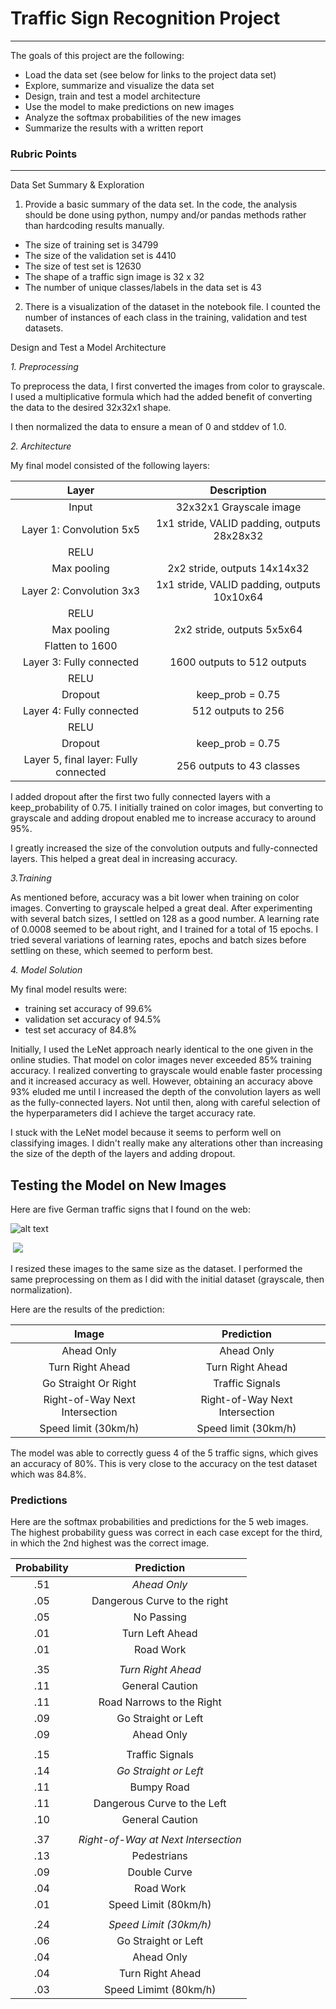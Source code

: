 # Traffic Sign Recognition Project


---

The goals of this project are the following:
* Load the data set (see below for links to the project data set)
* Explore, summarize and visualize the data set
* Design, train and test a model architecture
* Use the model to make predictions on new images
* Analyze the softmax probabilities of the new images
* Summarize the results with a written report




### Rubric Points

---


Data Set Summary & Exploration

1. Provide a basic summary of the data set. In the code, the analysis should be done using python, numpy and/or pandas methods rather than hardcoding results manually.


* The size of training set is 34799
* The size of the validation set is 4410
* The size of test set is 12630
* The shape of a traffic sign image is 32 x 32
* The number of unique classes/labels in the data set is 43


2. There is a visualization of the dataset in the notebook file.  I counted the number of instances of each class in the training, validation and test datasets.



Design and Test a Model Architecture

*1. Preprocessing*

To preprocess the data, I first converted the images from color to grayscale.  I used a multiplicative formula which had the added benefit of converting the data to the desired 32x32x1 shape.

I then normalized the data to ensure a mean of 0 and stddev of 1.0.

*2. Architecture*

My final model consisted of the following layers:

| Layer         		|     Description	        					|
|:---------------------:|:---------------------------------------------:|
| Input         		| 32x32x1 Grayscale image   							|
| Layer 1: Convolution 5x5     	| 1x1 stride, VALID padding, outputs 28x28x32 	|
| RELU					|												|
| Max pooling	      	| 2x2 stride,  outputs 14x14x32 				|
| Layer 2: Convolution 3x3	    | 1x1 stride, VALID padding, outputs 10x10x64      	
|				RELU				|  |
| Max pooling | 2x2 stride, outputs 5x5x64
| Flatten to 1600 | |
| Layer 3: Fully connected		| 1600 outputs to 512 outputs        									|
| RELU				|         									|
|	Dropout					| keep_prob = 0.75												|
|	Layer 4: Fully connected					|	512 outputs to 256											|
| RELU ||
| Dropout |keep_prob = 0.75 |
| Layer 5, final layer: Fully connected | 256 outputs to 43 classes

I added dropout after the first two fully connected layers with a keep_probability of 0.75.  I initially trained on color images, but converting to grayscale and adding dropout enabled me to increase accuracy to around 95%.

I greatly increased the size of the convolution outputs and fully-connected layers.  This helped a great deal in increasing accuracy.

*3.Training*

As mentioned before, accuracy was a bit lower when training on color images.  Converting to grayscale helped a great deal.  After experimenting with several batch sizes, I settled on 128 as a good number.  A learning rate of 0.0008 seemed to be about right, and I trained for a total of 15 epochs.  I tried several variations of learning rates, epochs and batch sizes before settling on these, which seemed to perform best.


*4. Model Solution*

My final model results were:
* training set accuracy of 99.6%
* validation set accuracy of 94.5%
* test set accuracy of 84.8%

Initially, I used the LeNet approach nearly identical to the one given in the online studies.  That model on color images never exceeded 85% training accuracy.  I realized converting to grayscale would enable faster processing and it increased accuracy as well.  However, obtaining an accuracy above 93% eluded me until I increased the depth of the convolution layers as well as the fully-connected layers.  Not until then, along with careful selection of the hyperparameters did I achieve the target accuracy rate.

I stuck with the LeNet model because it seems to perform well on classifying images.  I didn't really make any alterations other than increasing the size of the depth of the layers and adding dropout.


## Testing the Model on New Images


Here are five German traffic signs that I found on the web:

![alt text](d:\udacity\carND\CarND-Traffic-Sign-Classifier-Project\data\online\web_image0.png)

<img src = "./data/online/web_image0.png" alt = "">

<img src = "visualize_cnn.png" >


I resized these images to the same size as the dataset.  I performed the same preprocessing on them as I did with the initial dataset (grayscale, then normalization).

Here are the results of the prediction:

| Image			        |     Prediction	        					|
|:---------------------:|:---------------------------------------------:|
| Ahead Only      		| Ahead Only  									|
| Turn Right Ahead     			|Turn Right Ahead										|
| Go Straight Or Right					| Traffic Signals											|
| Right-of-Way Next Intersection	      		| Right-of-Way Next Intersection				 				|
| Speed limit (30km/h)			| Speed limit (30km/h)      							|


The model was able to correctly guess 4 of the 5 traffic signs, which gives an accuracy of 80%. This is very close to the accuracy on the test dataset which was 84.8%.

### Predictions

Here are the softmax probabilities and predictions for the 5 web images.  The highest probability guess was correct in each case except for the third, in which the 2nd highest was the correct image.

| Probability         	|     Prediction	        					|
|:---------------------:|:---------------------------------------------:|
| .51         			| *Ahead Only* 									|
| .05     				| Dangerous Curve to the right 										|
| .05					| No Passing											|
| .01	      			| Turn Left Ahead					 				|
| .01				    | Road Work      							|
|||
| .35         			| *Turn Right Ahead*  									|
| .11     				| General Caution 										|
| .11					| Road Narrows to the Right											|
| .09	      			| Go Straight or Left					 				|
| .09				    | Ahead Only      							|
|||
| .15         			| Traffic Signals   									|
| .14     				| *Go Straight or Left* 										|
| .11					| Bumpy Road											|
| .11	      			| Dangerous Curve to the Left					 				|
| .10				    | General Caution      							|
|||
| .37         			| *Right-of-Way at Next Intersection*   									|
| .13     				| Pedestrians									|
| .09					| Double Curve											|
| .04	      			| Road Work					 				|
| .01				    | Speed Limit (80km/h)      							|
|||
| .24         			| *Speed Limit (30km/h)*   									|
| .06     				| Go Straight or Left 										|
| .04					| Ahead Only								|
| .04	      			| Turn Right Ahead					 				|
| .03				    | Speed Limimt (80km/h)      							|
